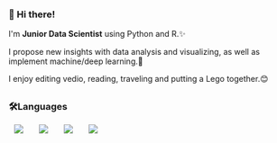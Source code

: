 ### 👋 Hi there! 
I'm __Junior Data Scientist__ using Python and R.✨

I propose new insights with data analysis and visualizing, as well as implement machine/deep learning.💖

I enjoy editing vedio, reading, traveling and putting a Lego together.😊

##
### 🛠Languages
<div>
<img src="https://img.shields.io/badge/Python-007396?style=flat-square&logo=Python&logoColor=white" style="height : auto; margin-left : 10px; margin-right : 10px;"/></a>&nbsp;
<img src="https://img.shields.io/badge/R-E34F26?style=flat-square&logo=R&logoColor=white" style="height : auto; margin-left : 10px; margin-right : 10px;"/></a>&nbsp;
<img src="https://img.shields.io/badge/Tableau-4479A1?style=flat-square&logo=Tableau&logoColor=white" style="height : auto; margin-left : 10px; margin-right : 10px;"/></a>&nbsp;
<img src="https://img.shields.io/badge/MySQL-1572B6?style=flat-square&logo=MySQL&logoColor=white" style="height : auto; margin-left : 10px; margin-right : 10px;"/></a>&nbsp;
</div>


